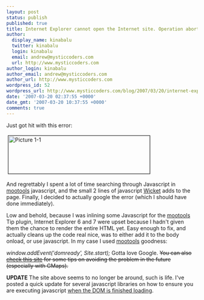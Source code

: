 ```yaml
---
layout: post
status: publish
published: true
title: Internet Explorer cannot open the Internet site. Operation aborted.
author:
  display_name: kinabalu
  twitter: kinabalu
  login: kinabalu
  email: andrew@mysticcoders.com
  url: http://www.mysticcoders.com
author_login: kinabalu
author_email: andrew@mysticcoders.com
author_url: http://www.mysticcoders.com
wordpress_id: 52
wordpress_url: http://www.mysticcoders.com/blog/2007/03/20/internet-explorer-cannot-open-the-internet-site-operation-aborted/
date: '2007-03-20 02:37:55 +0000'
date_gmt: '2007-03-20 10:37:55 +0000'
comments: true
---
```

Just got hit with this error:

<a href="http://www.mysticcoders.com/wp-content/uploads/2007/03/Picture%201-1.png"><img src="https://www.mysticcoders.com/wp-content/uploads/2007/03/Picture%201-1-tm.jpg" border="1" alt="Picture 1-1" hspace="4" vspace="4" width="373" height="100" /></a>

And regrettably I spent a lot of time searching through Javascript in <a href="http://www.mootools.net">mootools</a> javascript, and the small 2 lines of javascript <a href="http://www.wicketframework.org">Wicket</a> adds to the page.  Finally, I decided to actually google the error (which I should have done immediately).

Low and behold, because I was inlining some Javascript for the <a href="http://www.mootools.net">mootools</a> Tip plugin, Internet Explorer 6 and 7 were upset because I hadn't given them the chance to render the entire HTML yet.  Easy enough to fix, and actually cleans up the code real nice, was to either add it to the body onload, or use javascript.  In my case I used <a href="http://www.mootools.net">mootools</a> goodness:

<em>window.addEvent('domready', Site.start);
</em>
Gotta love Google.  <strike>You can also <a href="http://www.ryangrant.net/archives/internet-explorer-cannot-open-the-internet-site-operation-aborted-google-map-api">check this site</a> for some tips on avoiding the problem in the future (especially with GMaps).</strike>

<strong>UPDATE</strong> The site above seems to no longer be around, such is life.  I've posted a quick update for several javascript libraries on how to ensure you are executing javascript <a href="/blog/2009/07/11/loading-javascript-on-your-page-properl/">when the DOM is finished loading</a>.


